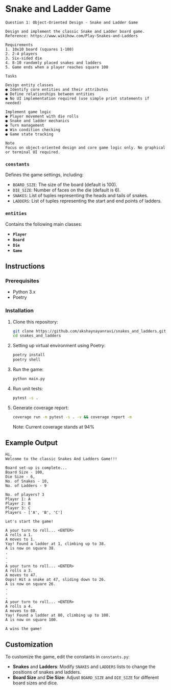 # Snake and Ladder Game

```text
Question 1: Object-Oriented Design - Snake and Ladder Game

Design and implement the classic Snake and Ladder board game.
Reference: https://www.wikihow.com/Play-Snakes-and-Ladders

Requirements
1. 10x10 board (squares 1-100)
2. 2-4 players
3. Six-sided die
4. 8-10 randomly placed snakes and ladders
5. Game ends when a player reaches square 100

Tasks

Design entity classes
● Identify core entities and their attributes
● Define relationships between entities
● No UI implementation required (use simple print statements if needed)

Implement game logic
● Player movement with die rolls
● Snake and ladder mechanics
● Turn management
● Win condition checking
● Game state tracking

Note
Focus on object-oriented design and core game logic only. No graphical or terminal UI required.
```

### `constants`
Defines the game settings, including:
- `BOARD_SIZE`: The size of the board (default is 100).
- `DIE_SIZE`: Number of faces on the die (default is 6).
- `SNAKES`: List of tuples representing the heads and tails of snakes.
- `LADDERS`: List of tuples representing the start and end points of ladders.

### `entities`
Contains the following main classes:
- **`Player`**
- **`Board`**
- **`Die`**
- **`Game`**

## Instructions

### Prerequisites

- Python 3.x
- Poetry

### Installation

1. Clone this repository:
    ```bash
    git clone https://github.com/akshaynayanravi/snakes_and_ladders.git
    cd snakes_and_ladders
    ```

2. Setting up virtual environment using Poetry:
   ```bash
   poetry install
   poetry shell
   ```
   
3. Run the game:
    ```bash
    python main.py
    ```

4. Run unit tests:
   ```bash
   pytest -s .
   ```
   
5. Generate coverage report:
   ```bash
   coverage run -m pytest -s . -v && coverage report -m
   ```
    Note: Current coverage stands at 94%

## Example Output
    Hi,
    Welcome to the classic Snakes And Ladders Game!!!
    
    Board set-up is complete...
    Board Size - 100,
    Die Size - 6,
    No. of Snakes - 10,
    No. of Ladders - 9
    
    No. of players? 3
    Player 1: A
    Player 2: B
    Player 3: C
    Players - ['A', 'B', 'C']
    
    Let's start the game!
    
    A your turn to roll... <ENTER>
    A rolls a 1.
    A moves to 1.
    Yay! Found a ladder at 1, climbing up to 38.
    A is now on square 38.
    .
    .
    .
    A your turn to roll... <ENTER>
    A rolls a 3.
    A moves to 47.
    Oops! Hit a snake at 47, sliding down to 26.
    A is now on square 26.
    .
    .
    .
    A your turn to roll... <ENTER>
    A rolls a 4.
    A moves to 80.
    Yay! Found a ladder at 80, climbing up to 100.
    A is now on square 100.
    
    A wins the game!

## Customization

To customize the game, edit the constants in `constants.py`:

- **Snakes** and **Ladders**: Modify `SNAKES` and `LADDERS` lists to change the positions of snakes and ladders.
- **Board Size** and **Die Size**: Adjust `BOARD_SIZE` and `DIE_SIZE` for different board sizes and dice.
